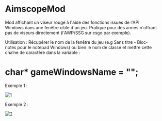 # AimscopeMod

Mod affichant un viseur rouge à l'aide des fonctions issues de l'API Windows dans une fenêtre cible d'un jeu. Pratique pour des armes n'offrant pas de viseurs directement (l'AWP/SSG sur csgo par exemple). 

Utilisation : 
Récupérer le nom de la fenêtre du jeu (e.g Sans titre - Bloc-notes pour le notepad Windows) ou bien le nom de classe et mettre cette chaîne de caractère dans la variable : 
# char* gameWindowsName = ""; 

Exemple 1 : 

![1](https://github.com/ulyssepmt/AimscopeMod/assets/89702597/9ab1c361-720f-4013-9cb9-7b54d4b9b1c0)

Exemple 2 : 

![2](https://github.com/ulyssepmt/AimscopeMod/assets/89702597/ca610ab7-5f83-42a9-898b-829cf57279b0)
